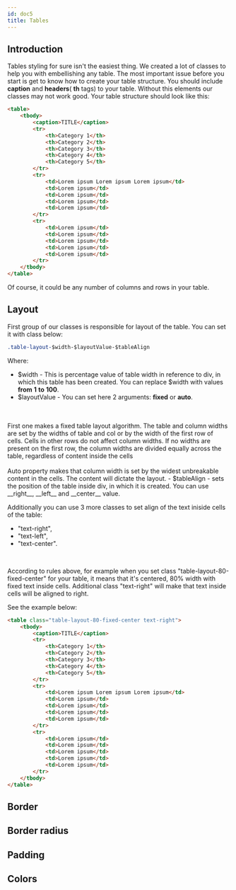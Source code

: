 ```yaml
---
id: doc5
title: Tables
---
```


## Introduction

Tables styling for sure isn't the easiest thing. We created a lot of classes to help you with embellishing any table. The most important issue before you start is get to know how to create your table structure. You should include __caption__ and __headers__( __th__ tags) to your table. Without this elements our classes may not work good. Your table structure should look like this:

```html
<table>
    <tbody>
        <caption>TITLE</caption>
        <tr>
            <th>Category 1</th>
            <th>Category 2</th>
            <th>Category 3</th>
            <th>Category 4</th>
            <th>Category 5</th>
        </tr>
        <tr>
            <td>Lorem ipsum Lorem ipsum Lorem ipsum</td>
            <td>Lorem ipsum</td>
            <td>Lorem ipsum</td>
            <td>Lorem ipsum</td>
            <td>Lorem ipsum</td>
        </tr>
        <tr>
            <td>Lorem ipsum</td>
            <td>Lorem ipsum</td>
            <td>Lorem ipsum</td>
            <td>Lorem ipsum</td>
            <td>Lorem ipsum</td>
        </tr>
    </tbody>
</table>
```
Of course, it could be any number of columns and rows in your table.

## Layout

First group of our classes is responsible for layout of the table. You can set it with class below:
```sass
.table-layout-$width-$layoutValue-$tableAlign
```
Where:
- $width - This is percentage value of table width in reference to div, in which this table has been created. You can replace $width with values __from__ __1__ __to__ __100__.
- $layoutValue - You can set here 2 arguments: __fixed__ or __auto__. 
<br>
<br>
First one makes a fixed table layout algorithm. The table and column widths are set by the widths of table and col or by the width of the first row of cells. Cells in other rows do not affect column widths. If no widths are present on the first row, the column widths are divided equally across the table, regardless of content inside the cells
<br>
<br>
Auto property makes that column width is set by the widest unbreakable content in the cells. The content will dictate the layout.
- $tableAlign - sets the position of the table inside div, in which it is created. You can use __right__, __left__ and __center__ value.
<br>

Additionally you can use 3 more classes to set align of the text iniside cells of the table:
- "text-right",
- "text-left",
- "text-center".
<br>

According to rules above, for example when you set class "table-layout-80-fixed-center" for your table, it means that it's centered, 80% width with fixed text inside cells. Additional class "text-right" will make that text inside cells will be aligned to right.
<br>

See the example below:

```html
<table class="table-layout-80-fixed-center text-right">
    <tbody>
        <caption>TITLE</caption>
        <tr>
            <th>Category 1</th>
            <th>Category 2</th>
            <th>Category 3</th>
            <th>Category 4</th>
            <th>Category 5</th>
        </tr>
        <tr>
            <td>Lorem ipsum Lorem ipsum Lorem ipsum</td>
            <td>Lorem ipsum</td>
            <td>Lorem ipsum</td>
            <td>Lorem ipsum</td>
            <td>Lorem ipsum</td>
        </tr>
        <tr>
            <td>Lorem ipsum</td>
            <td>Lorem ipsum</td>
            <td>Lorem ipsum</td>
            <td>Lorem ipsum</td>
            <td>Lorem ipsum</td>
        </tr>
    </tbody>
</table>
```
## Border

## Border radius

## Padding

## Colors
